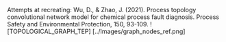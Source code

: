 Attempts at recreating:
Wu, D., & Zhao, J. (2021). Process topology convolutional network model for chemical process fault diagnosis. Process Safety and Environmental Protection, 150, 93-109.
![TOPOLOGICAL_GRAPH_TEP] [../Images/graph_nodes_ref.png]